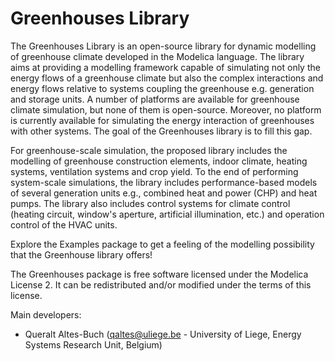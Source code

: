 # Greenhouses Library
The Greenhouses Library is an open-source library for dynamic modelling of greenhouse climate developed in the Modelica language. The library aims at providing a modelling framework capable of simulating not only the energy flows of a greenhouse climate but also the complex interactions and energy flows relative to systems coupling the greenhouse e.g. generation and storage units. A number of platforms are available for greenhouse climate simulation, but none of them is open-source. Moreover, no platform is currently available for simulating the energy interaction of greenhouses with other systems. The goal of the Greenhouses library is to fill this gap.

For greenhouse-scale simulation, the proposed library includes the modelling of greenhouse construction elements, indoor climate, heating systems, ventilation systems and crop yield. To the end of performing system-scale simulations, the library includes performance-based models of several generation units e.g., combined heat and power (CHP) and heat pumps. The library also includes control systems for climate control (heating circuit, window's aperture, artificial illumination, etc.) and operation control of the HVAC units.

Explore the Examples package to get a feeling of the modelling possibility that the Greenhouse library offers!

The Greenhouses package is free software licensed under the Modelica License 2. It can be redistributed and/or modified under the terms of this license.

Main developers:

- Queralt Altes-Buch (qaltes@uliege.be - University of Liege, Energy Systems Research Unit, Belgium)

